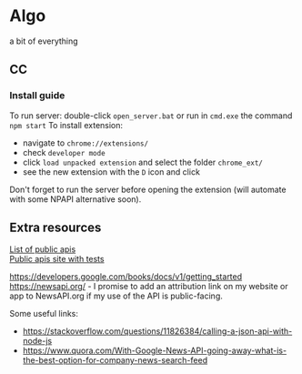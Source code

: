 # Algo
a bit of everything
  
  
## CC

### Install guide

To run server: double-click `open_server.bat` or run in `cmd.exe` the command `npm start`
To install extension:
+ navigate to `chrome://extensions/`
+ check `developer mode`
+ click `load unpacked extension` and select the folder `chrome_ext/`
+ see the new extension with the `D` icon and click

Don't forget to run the server before opening the extension (will automate with some NPAPI alternative soon).



## Extra resources
[List of public apis](https://github.com/toddmotto/public-apis)  
[Public apis site with tests](https://any-api.com/)


https://developers.google.com/books/docs/v1/getting_started
https://newsapi.org/ - I promise to add an attribution link on my website or app to NewsAPI.org if my use of the API is public-facing.

Some useful links:
+ https://stackoverflow.com/questions/11826384/calling-a-json-api-with-node-js
+ https://www.quora.com/With-Google-News-API-going-away-what-is-the-best-option-for-company-news-search-feed
